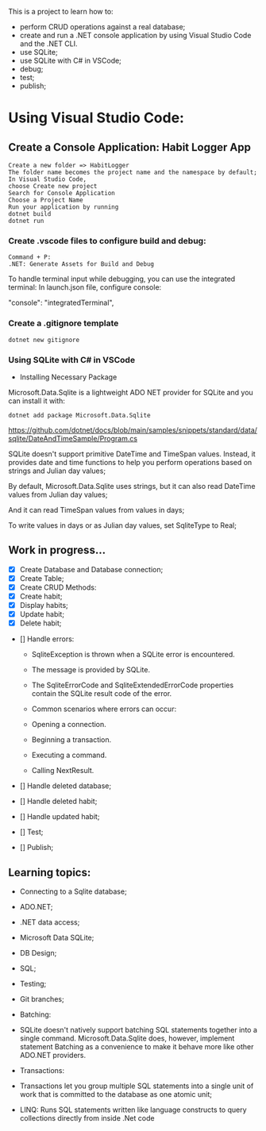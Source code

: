 This is a project to learn how to:

- perform CRUD operations against a real database;
- create and run a .NET console application by using Visual Studio Code and the .NET CLI.
- use SQLite;
- use SQLite with C# in VSCode;
- debug;
- test;
- publish;

# Using Visual Studio Code:

## Create a Console Application: Habit Logger App

```
Create a new folder => HabitLogger
The folder name becomes the project name and the namespace by default;
In Visual Studio Code,
choose Create new project
Search for Console Application
Choose a Project Name
Run your application by running
dotnet build
dotnet run
```

### Create .vscode files to configure build and debug:

```
Command + P:
.NET: Generate Assets for Build and Debug
```

To handle terminal input while debugging, you can use the integrated terminal:
In launch.json file, configure console:

"console": "integratedTerminal",

### Create a .gitignore template

```
dotnet new gitignore
```

### Using SQLite with C# in VSCode

- Installing Necessary Package

Microsoft.Data.Sqlite is a lightweight ADO NET provider for SQLite and you can install it with:

```
dotnet add package Microsoft.Data.Sqlite
```

https://github.com/dotnet/docs/blob/main/samples/snippets/standard/data/sqlite/DateAndTimeSample/Program.cs

SQLite doesn't support primitive DateTime and TimeSpan values. Instead, it provides date and time functions to help you perform operations based on strings and Julian day values;

By default, Microsoft.Data.Sqlite uses strings, but it can also read DateTime values from Julian day values;

And it can read TimeSpan values from values in days;

To write values in days or as Julian day values, set SqliteType to Real;

## Work in progress...

- [x] Create Database and Database connection;
- [x] Create Table;
- [x] Create CRUD Methods:
- [x] Create habit;
- [x] Display habits;
- [x] Update habit;
- [x] Delete habit;
- [] Handle errors:

  - SqliteException is thrown when a SQLite error is encountered.
  - The message is provided by SQLite.
  - The SqliteErrorCode and SqliteExtendedErrorCode properties contain the SQLite result code of the error.

  - Common scenarios where errors can occur:
  - Opening a connection.
  - Beginning a transaction.
  - Executing a command.
  - Calling NextResult.

- [] Handle deleted database;
- [] Handle deleted habit;
- [] Handle updated habit;
- [] Test;
- [] Publish;

## Learning topics:

- Connecting to a Sqlite database;
- ADO.NET;
- .NET data access;
- Microsoft Data SQLite;
- DB Design;
- SQL;
- Testing;
- Git branches;

- Batching:
- SQLite doesn't natively support batching SQL statements together into a single command. Microsoft.Data.Sqlite does, however, implement statement Batching as a convenience to make it behave more like other ADO.NET providers.

- Transactions:
- Transactions let you group multiple SQL statements into a single unit of work that is committed to the database as one atomic unit;

<!-- WHERE habit = '% {$habit} %'; -->

- LINQ: Runs SQL statements written like language constructs to query collections directly from inside .Net code
